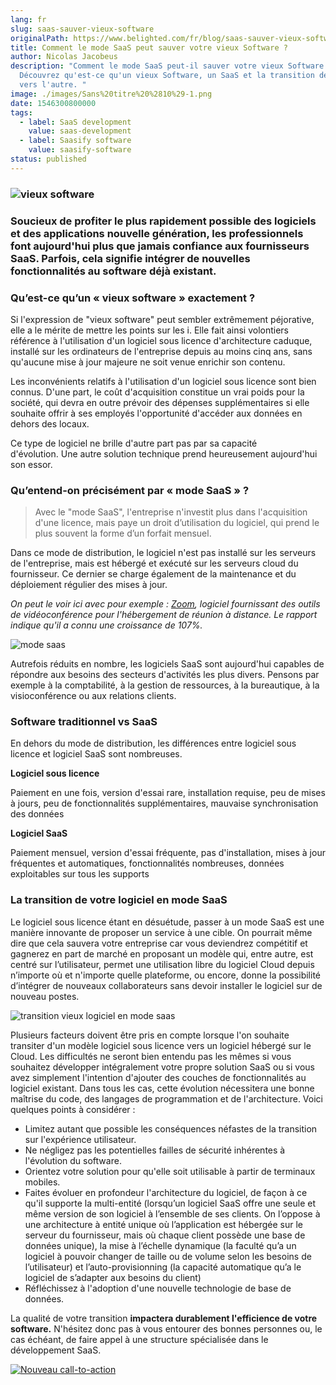 ```yaml
---
lang: fr
slug: saas-sauver-vieux-software
originalPath: https://www.belighted.com/fr/blog/saas-sauver-vieux-software
title: Comment le mode SaaS peut sauver votre vieux Software ?
author: Nicolas Jacobeus
description: "Comment le mode SaaS peut-il sauver votre vieux Software ?
  Découvrez qu'est-ce qu'un vieux Software, un SaaS et la transition de l'un
  vers l'autre. "
image: ./images/Sans%20titre%20%2810%29-1.png
date: 1546300800000
tags:
  - label: SaaS development
    value: saas-development
  - label: Saasify software
    value: saasify-software
status: published
---
```

### ![vieux software](/images/legacy/Le6LhwbHX7dH5tKtzccaq.png)

### Soucieux de profiter le plus rapidement possible des logiciels et des applications nouvelle génération, les professionnels font aujourd'hui plus que jamais confiance aux fournisseurs SaaS. Parfois, cela signifie intégrer de nouvelles fonctionnalités au software déjà existant.

### **Qu’est-ce qu’un « vieux software » exactement ?**

Si l'expression de "vieux software" peut sembler extrêmement péjorative, elle a le mérite de mettre les points sur les i. Elle fait ainsi volontiers référence à l'utilisation d'un logiciel sous licence d'architecture caduque, installé sur les ordinateurs de l'entreprise depuis au moins cinq ans, sans qu'aucune mise à jour majeure ne soit venue enrichir son contenu.

Les inconvénients relatifs à l'utilisation d'un logiciel sous licence sont bien connus. D'une part, le coût d'acquisition constitue un vrai poids pour la société, qui devra en outre prévoir des dépenses supplémentaires si elle souhaite offrir à ses employés l'opportunité d'accéder aux données en dehors des locaux. 

Ce type de logiciel ne brille d'autre part pas par sa capacité d'évolution. Une autre solution technique prend heureusement aujourd'hui son essor.

### **Qu’entend-on précisément par « mode SaaS » ?**

> Avec le "mode SaaS", l'entreprise n'investit plus dans l'acquisition d'une licence, mais paye un droit d’utilisation du logiciel, qui prend le plus souvent la forme d’un forfait mensuel.

Dans ce mode de distribution, le logiciel n'est pas installé sur les serveurs de l'entreprise, mais est hébergé et exécuté sur les serveurs cloud du fournisseur. Ce dernier se charge également de la maintenance et du déploiement régulier des mises à jour. 

_On peut le voir ici avec pour exemple : [Zoom](https://www.zoom.com), logiciel fournissant des outils de vidéoconférence pour l'hébergement de réunion à distance. Le rapport indique qu'il a connu une croissance de 107%._ 

![mode saas](/images/legacy/EPKQhK4lyO-4hqAelpuN7.png)

Autrefois réduits en nombre, les logiciels SaaS sont aujourd'hui capables de répondre aux besoins des secteurs d'activités les plus divers. Pensons par exemple à la comptabilité, à la gestion de ressources, à la bureautique, à la visioconférence ou aux relations clients.

### **Software traditionnel vs SaaS**

En dehors du mode de distribution, les différences entre logiciel sous licence et logiciel SaaS sont nombreuses. 

**Logiciel sous licence**

Paiement en une fois, version d'essai rare, installation requise, peu de mises à jours, peu de fonctionnalités supplémentaires, mauvaise synchronisation des données

**Logiciel SaaS**

Paiement mensuel, version d'essai fréquente, pas d'installation, mises à jour fréquentes et automatiques, fonctionnalités nombreuses, données exploitables sur tous les supports

### **La transition de votre logiciel en mode SaaS**

Le logiciel sous licence étant en désuétude, passer à un mode SaaS est une manière innovante de proposer un service à une cible. On pourrait même dire que cela sauvera votre entreprise car vous deviendrez compétitif et gagnerez en part de marché en proposant un modèle qui, entre autre, est centré sur l’utilisateur, permet une utilisation libre du logiciel Cloud depuis n’importe où et n'importe quelle plateforme, ou encore, donne la possibilité d’intégrer de nouveaux collaborateurs sans devoir installer le logiciel sur de nouveau postes.  

![transition vieux logiciel en mode saas](/images/legacy/ZnIuZsdpSyg9aRs3sxRT-.png)

Plusieurs facteurs doivent être pris en compte lorsque l'on souhaite transiter d'un modèle logiciel sous licence vers un logiciel hébergé sur le Cloud. Les difficultés ne seront bien entendu pas les mêmes si vous souhaitez développer intégralement votre propre solution SaaS ou si vous avez simplement l'intention d'ajouter des couches de fonctionnalités au logiciel existant. Dans tous les cas, cette évolution nécessitera une bonne maîtrise du code, des langages de programmation et de l'architecture. Voici quelques points à considérer :

*   Limitez autant que possible les conséquences néfastes de la transition sur l'expérience utilisateur.
*   Ne négligez pas les potentielles failles de sécurité inhérentes à l'évolution du software.
*   Orientez votre solution pour qu'elle soit utilisable à partir de terminaux mobiles.
*   Faites évoluer en profondeur l'architecture du logiciel, de façon à ce qu'il supporte la multi-entité (lorsqu’un logiciel SaaS offre une seule et même version de son logiciel à l’ensemble de ses clients. On l’oppose à une architecture à entité unique où l’application est hébergée sur le serveur du fournisseur, mais où chaque client possède une base de données unique), la mise à l’échelle dynamique (la faculté qu’a un logiciel à pouvoir changer de taille ou de volume selon les besoins de l’utilisateur) et l’auto-provisionning (la capacité automatique qu’a le logiciel de s’adapter aux besoins du client) 
*   Réfléchissez à l'adoption d'une nouvelle technologie de base de données. 

La qualité de votre transition **impactera durablement l'efficience de votre software.** N'hésitez donc pas à vous entourer des bonnes personnes ou, le cas échéant, de faire appel à une structure spécialisée dans le développement SaaS. 

[![Nouveau call-to-action](/images/legacy-cta/Htz_P1iMXy1bwRoC6u7Xy.png)](https://cta-redirect.hubspot.com/cta/redirect/1684659/efa19144-ba00-4802-bd26-7c27dbad25ab)